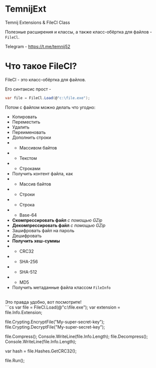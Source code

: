 # TemnijExt
Temnij Extensions &amp; FileCl Class

Полезные расширения и классы, а также класс-обёртка для файлов - `FileCl`.

Telegram - https://t.me/temnij52

# Что такое FileCl?
FileCl - это класс-обёртка для файлов.

Его синтаксис прост - 
```cs
var file = FileCl.Load(@"c:\file.exe");
```
Потом с файлом можно делать что угодно: <br>
-	Копировать	<br>
-	Перемеcтить	<br>
-	Удалить	<br>
-	Переименовать
-	Дополнить строки<br>
-	-	Массивом байтов<br>
-	-	Текстом<br>
-	-	Строками<br>
-	Получить контент файла, как<br>
-	-	Массив байтов<br>
-	-	Строки<br>
-	-	Строка<br>
-	-	Base-64<br>
-	**Скомпрессировать файл** _с помощью GZip_<br>
-	**Декомпрессировать файл** _с помощью GZip_<br>
-	Зашифровать файл на пароль
-	Дешифровать
-	**Получить хеш-суммы**
-	- CRC32
-	- SHA-256
-	- SHA-512
- - MD5
-	Получить метаданные файла классом `FileInfo` 
<br>
Это правда удобно, вот посмотрите! <br>
```cs
var file = FileCl.Load(@"c:\file.exe");
var extension = file.Info.Extension;

file.Crypting.EncryptFile("My-super-secret-key");
file.Crypting.DecryptFile("My-super-secret-key");

file.Compress();
Console.WriteLine(file.Info.Length);
file.Decompress();
Console.WriteLine(file.Info.Length);

var hash = file.Hashes.GetCRC32();

file.Run();
```
